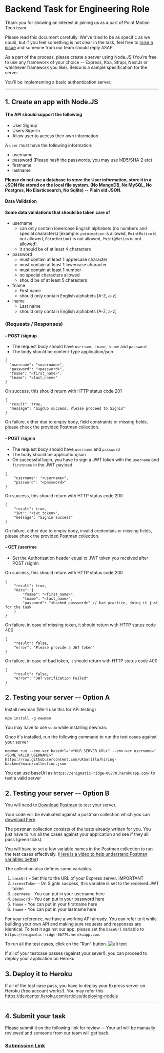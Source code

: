 # Backend Task for Engineering Role

Thank you for showing an interest in joining us as a part of Point Motion Tech team. 

Please read this document carefully. We've tried to be as specific as we could, but if you feel something is not clear in the task, feel free to [raise a issue](https://github.com/PointMotionInc/Careers/issues/new) and someone from our team should reply ASAP.

As a part of the process, please create a server using Node.JS (You're free to use any framework of your choice -- Express, Koa, Strapi, NestJs or whichever framework you like). Below is a sample specification for the server.

You'll be implementing a basic authentication server.

---
## 1. Create an app with Node.JS

 #### The API should support the following
- User Signup
- Users Sign-In
- Allow user to access their own information

A `user` must have the following information:
- username
- password (Please hash the passwords, you may use MD5/SHA-2 etc)
- firstname
- lastname

**Please do not use a database to store the User information, store it in a JSON file stored on the local file system. (No MongoDB, No MySQL, No Postgres, No Elasticsearch, No Sqlite) -- Plain old JSON.**



#### Data Validation

#### Some data validations that should be taken care of
- username
	- can only contain lowercase English alphabets (no numbers and special characters) [example: `pointmotion` is allowed, `PointMotion` is not allowed, `PointMotion1` is not allowed, `Point@Motion` is not allowed]
	- it should be of at least 4 characters
- password
	- must contain at least 1 uppercase character
	- must contain at least 1 lowercase character
	- must contain at least 1 number
	- no special characters allowed
	- should be of at least 5 characters
- fname
    - First name
	- should only contain English alphabets [A-Z, a-z]
- lname
    - Last name
	- should only contain English alphabets [A-Z, a-z]


### (Requests / Responses)
#### - POST /signup
- The request body should have `username`, `fname`, `lname` and `password`
- The body should be content-type application/json
```
{
  "username": "<username>",
  "password": "<password>",
  "fname": "<first_name>",
  "lname": "<last_name>"
}
```
 On success, this should return with HTTP status code 201
```
{
  "result": true,
  "message": "SignUp success. Please proceed to Signin"
}
```
On failure,  either due to empty body, field constraints or missing fields, please check the provided Postman collection.

#### - POST /signin
- The request body should have `username` and `password`
- The body should be application/json
- On successful login, you have to sign a JWT token with the `username` and `firstname` in the JWT payload.
```
{
    "username": "<username>",
    "password": "<password>"
}
```
 On success, this should return with HTTP status code 200
```
{
    "result": true,
    "jwt": "<jwt_token>",
    "message": "Signin success"
}
```
On failure,  either due to empty body, invalid credentials or missing fields, please check the provided Postman collection.

#### - GET /user/me
- Set the Authorization header equal to JWT token you received after POST /signin

On success, this should return with HTTP status code 200
```
{
    "result": true,
    "data": {
        "fname": "<first_name>",
        "lname": "<last_name>",
        "password": "<hashed_password>" // bad practice, doing it just for the task
    }
}
```
On failure, in case of missing token, it should return with HTTP status code 400
```
{
    "result": false,
    "error": "Please provide a JWT token"
}
```
On failure, in case of bad token, it should return with HTTP status code 400
```
{
    "result": false,
    "error": "JWT Verification Failed"
}
```

## 2. Testing your server -- Option A

Install newman (We'll use this for API testing)

    npm install -g newman

You may have to use `sudo` while installing newman.

Once it's installed, run the following command to run the test cases against your server

    newman run --env-var baseUrl="<YOUR_SERVER_URL>" --env-var username="<SOME_VALID_USERNAME>" https://raw.githubusercontent.com/UXGorilla/hiring-backend/main/collection.json
    
You can use baseUrl as `https://enigmatic-ridge-06779.herokuapp.com/` to test a valid server 


## 2. Testing your server -- Option B

You will need to [Download Postman](https://www.postman.com/downloads/) to test your server.

Your code will be evaluated against a postman collection which you can [download here](assets/postman/collection.json). 

The postman collection consists of the tests already written for you. You just have to run all the cases against your application and see if they all pass (green ticks).

You will have to set a few variable names in the Postman collection to run the test cases effectively. ([Here is a video to help understand Postman variables better](https://www.youtube.com/watch?v=ENNsL-XGLus)) 

The collection also defines some variables.
1. `baseUrl` - Set this to the URL of your Express server. IMPORTANT
2. `accessToken` - On SignIn success, this variable is set to the received JWT token
3. `username` - You can put in your username here
4. `password` - You can put in your password here
5. `fname` - You can put in your firstname here
6. `lname` - You can put in your lastname here

For your reference, we have a working API already. You can refer to it while building your own API and making sure requests and responses are identical. To test it against our app, please set the `baseUrl` variable to `https://enigmatic-ridge-06779.herokuapp.com`.

To run all the test cases, click on the "Run" button.
![alt text](https://i.imgur.com/R0HgY3l.png)

If all of your testcase passes (against your sever!), you can proceed to deploy your application on Heroku

## 3. Deploy it to Heroku
If all of the test case pass, you have to deploy your Express server on Heroku (free account works!). You may refer this https://devcenter.heroku.com/articles/deploying-nodejs

----------


## 4. Submit your task

Please submit it on the following link for review -- Your url will be manually reviewed and someone from our team will get back.

### [Submission Link](https://docs.google.com/forms/d/e/1FAIpQLScdWWgS1VgNTsARrCdNyZly6d9Gf6EMC1S-CBDbSvcEDB6Oxg/viewform)

